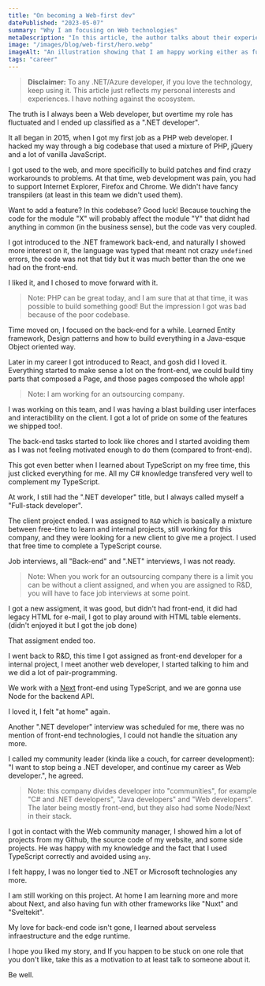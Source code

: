 ```yaml
---
title: "On becoming a Web-first dev"
datePublished: "2023-05-07"
summary: "Why I am focusing on Web technologies"
metaDescription: "In this article, the author talks about their experiences in focusing only on doing web development."
image: "/images/blog/web-first/hero.webp"
imageAlt: "An illustration showing that I am happy working either as full-stack or front-end"
tags: "career"
---
```


> **Disclaimer:** To any .NET/Azure developer, if you love the technology, keep using it. This article just reflects my personal interests and experiences. I have nothing against the ecosystem.

The truth is I always been a Web developer, but overtime my role has fluctuated and I ended up classified as a ".NET developer".

It all began in 2015, when I got my first job as a PHP web developer. I hacked my way through a big codebase that used a mixture of PHP, jQuery and a lot of vanilla JavaScript.

I got used to the web, and more specificilly to build patches and find crazy workarounds to problems. At that time, web development was pain, you had to support Internet Explorer, Firefox and Chrome. We didn't have fancy transpilers (at least in this team we didn't used them).

Want to add a feature? In this codebase? Good luck! Because touching the code for the module "X" will probably affect the module "Y" that didnt had anything in common (in the business sense), but the code vas very coupled.

I got introduced to the .NET framework back-end, and naturally I showed more interest on it, the language was typed that meant not crazy `undefined` errors, the code was not that tidy but it was much better than the one we had on the front-end.

I liked it, and I chosed to move forward with it.

> Note: PHP can be great today, and I am sure that at that time, it was possible to build something good! But the impression I got was bad because of the poor codebase.

Time moved on, I focused on the back-end for a while. Learned Entity framework, Design patterns and how to build everything in a Java-esque Object oriented way.

Later in my career I got introduced to React, and gosh did I loved it. Everything started to make sense a lot on the front-end, we could build tiny parts that composed a Page, and those pages composed the whole app!

> Note: I am working for an outsourcing company.

I was working on this team, and I was having a blast building user interfaces and interactibility on the client. I got a lot of pride on some of the features we shipped too!.

The back-end tasks started to look like chores and I started avoiding them as I was not feeling motivated enough to do them (compared to front-end).

This got even better when I learned about TypeScript on my free time, this just clicked everything for me. All my C# knowledge transfered very well to complement my TypeScript.

At work, I still had the ".NET developer" title, but I always called myself a "Full-stack developer".

The client project ended. I was assigned to `R&D` which is basically a mixture between free-time to learn and internal projects, still working for this company, and they were looking for a new client to give me a project. I used that free time to complete a TypeScript course.

Job interviews, all "Back-end" and ".NET" interviews, I was not ready.

> Note: When you work for an outsourcing company there is a limit you can be without a client assigned, and when you are assigned to R&D, you will have to face job interviews at some point.

I got a new assigment, it was good, but didn't had front-end, it did had legacy HTML for e-mail, I got to play around with HTML table elements. (didn't enjoyed it but I got the job done)

That assigment ended too.

I went back to R&D, this time I got assigned as front-end developer for a internal project, I meet another web developer, I started talking to him and we did a lot of pair-programming.

We work with a [Next](https://nextjs.org/) front-end using TypeScript, and we are gonna use Node for the backend API.

I loved it, I felt "at home" again.

Another ".NET developer" interview was scheduled for me, there was no mention of front-end technologies, I could not handle the situation any more.

I called my community leader (kinda like a couch, for carreer development): "I want to stop being a .NET developer, and continue my career as Web developer.", he agreed.

> Note: this company divides developer into "communities", for example "C# and .NET developers", "Java developers" and "Web developers". The later being mostly front-end, but they also had some Node/Next in their stack.

I got in contact with the Web community manager, I showed him a lot of projects from my Github, the source code of my website, and some side projects. He was happy with my knowledge and the fact that I used TypeScript correctly and avoided using `any`.

I felt happy, I was no longer tied to .NET or Microsoft technologies any more.

I am still working on this project. At home I am learning more and more about Next, and also having fun with other frameworks like "Nuxt" and "Sveltekit".

My love for back-end code isn't gone, I learned about serveless infraestructure and the edge runtime.

I hope you liked my story, and If you happen to be stuck on one role that you don't like, take this as a motivation to at least talk to someone about it.

Be well.
